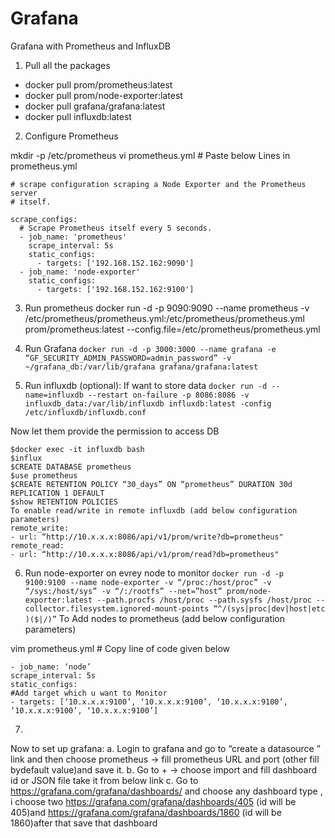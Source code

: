 # Grafana

Grafana with Prometheus and InfluxDB


1. Pull all the packages
* docker pull prom/prometheus:latest
* docker pull prom/node-exporter:latest
* docker pull grafana/grafana:latest
* docker pull influxdb:latest

2. Configure Prometheus

mkdir -p /etc/prometheus
vi prometheus.yml # Paste below Lines in prometheus.yml

```
# scrape configuration scraping a Node Exporter and the Prometheus server
# itself.

scrape_configs:
  # Scrape Prometheus itself every 5 seconds.
  - job_name: 'prometheus'
    scrape_interval: 5s
    static_configs:
      - targets: ['192.168.152.162:9090']
  - job_name: 'node-exporter'
    static_configs:
      - targets: ['192.168.152.162:9100']
```

3. Run prometheus
docker run -d -p 9090:9090 --name prometheus -v /etc/prometheus/prometheus.yml:/etc/prometheus/prometheus.yml prom/prometheus:latest --config.file=/etc/prometheus/prometheus.yml

4. Run Grafana
``` docker run -d -p 3000:3000 --name grafana -e “GF_SECURITY_ADMIN_PASSWORD=admin_password” -v ~/grafana_db:/var/lib/grafana grafana/grafana:latest ```

5. Run influxdb (optional): If want to store data
``` docker run -d --name=influxdb --restart on-failure -p 8086:8086 -v influxdb_data:/var/lib/influxdb influxdb:latest -config /etc/influxdb/influxdb.conf ```

Now let them provide the permission to access DB
```
$docker exec -it influxdb bash
$influx
$CREATE DATABASE prometheus
$use prometheus
$CREATE RETENTION POLICY “30_days” ON “prometheus” DURATION 30d REPLICATION 1 DEFAULT
$show RETENTION POLICIES
To enable read/write in remote influxdb (add below configuration parameters)
remote_write:
- url: “http://10.x.x.x:8086/api/v1/prom/write?db=prometheus"
remote_read:
- url: “http://10.x.x.x:8086/api/v1/prom/read?db=prometheus"
```

6. Run node-exporter on evrey node to monitor
```docker run -d -p 9100:9100 --name node-exporter -v “/proc:/host/proc” -v “/sys:/host/sys” -v “/:/rootfs” --net=”host” prom/node-exporter:latest --path.procfs /host/proc --path.sysfs /host/proc --collector.filesystem.ignored-mount-points “^/(sys|proc|dev|host|etc )($|/)”```
To Add nodes to prometheus (add below configuration parameters)

vim prometheus.yml # Copy line of code given below

```# Scrape the Node Exporter every 5 seconds.
- job_name: ‘node’
scrape_interval: 5s
static_configs:
#Add target which u want to Monitor
- targets: [‘10.x.x.x:9100’, ‘10.x.x.x:9100’, ‘10.x.x.x:9100’, ‘10.x.x.x:9100’, ‘10.x.x.x:9100’]
```

7.
Now to set up grafana:
a. Login to grafana and go to “create a datasource ” link and then choose prometheus -> fill prometheus URL and port (other fill bydefault value)and save it.
b. Go to + -> choose import and fill dashboard id or JSON file take it from below link
c. Go to https://grafana.com/grafana/dashboards/ and choose any dashboard type , i choose two https://grafana.com/grafana/dashboards/405 (id will be 405)and https://grafana.com/grafana/dashboards/1860 (id will be 1860)after that save that dashboard

